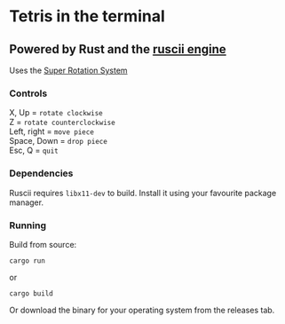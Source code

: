 # Tetris in the terminal
## Powered by Rust and the [ruscii engine](https://github.com/lemunozm/ruscii)

Uses the [Super Rotation System](https://tetris.wiki/Super_Rotation_System)

### Controls

X, Up = `rotate clockwise`    
Z = `rotate counterclockwise`    
Left, right = `move piece`    
Space, Down = `drop piece`    
Esc, Q = `quit`    

### Dependencies

Ruscii requires `libx11-dev` to build. Install it using your favourite package manager.

### Running

Build from source:
```
cargo run
```
or
```
cargo build
```

Or download the binary for your operating system from the releases tab.
